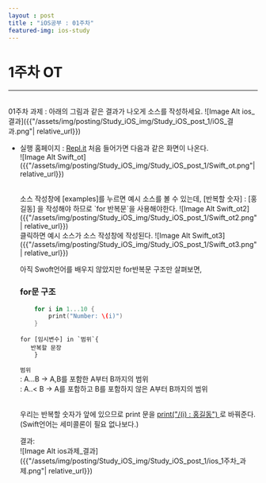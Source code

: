 ```yaml
---
layout : post
title : "iOS공부 : 01주차"
featured-img: ios-study
---
```

# 1주차 OT
---
<br>
01주차 과제 : 
아래의 그림과 같은 결과가 나오게 소스를 작성하세요.  
![Image Alt ios_결과]({{"/assets/img/posting/Study_iOS_img/Study_iOS_post_1/iOS_결과.png"| relative_url}})  

* 실행 홈페이지 : [Repl.it](https://repl.it/languages/swift)
    처음 들어가면 다음과 같은 화면이 나온다.  
    ![Image Alt Swift_ot]({{"/assets/img/posting/Study_iOS_img/Study_iOS_post_1/Swift_ot.png"| relative_url}})  

    <br>
    소스 작성창에 [examples]를 누르면 예시 소스를 볼 수 있는데,  
    [반복할 숫자] : [홍길동] 을 작성해야 하므로 `for 반복문`을 사용해야한다.  
    ![Image Alt Swift_ot2]({{"/assets/img/posting/Study_iOS_img/Study_iOS_post_1/Swift_ot2.png"| relative_url}})  

    <br>
    클릭하면 예시 소스가 소스 작성창에 작성된다.  
    ![Image Alt Swift_ot3]({{"/assets/img/posting/Study_iOS_img/Study_iOS_post_1/Swift_ot3.png"| relative_url}})  

    아직 Swoft언어를 배우지 않았지만 for반복문 구조만 살펴보면,  

    ### for문 구조
    ```Swift
        for i in 1...10 {       
            print("Number: \(i)")            
        }                               
    ```
    ```
    for [임시변수] in `범위`{              
       반복할 문장  
        }  
    ```    

    `범위`  
    : A...B    → A,B를 포함한 A부터 B까지의 범위  
    : A..< B   → A를 포함하고 B를 포함하지 않은 A부터 B까지의 범위  

    <br>
    우리는 반복할 숫자가 앞에 있으므로 print 문을 <u>print("/(i) : 홍길동") </u>로 바꿔준다.  
    (Swift언어는 세미콜론이 필요 없나보다.)  

    결과:  
    ![Image Alt ios과제_결과]({{"/assets/img/posting/Study_iOS_img/Study_iOS_post_1/ios_1주차_과제.png"| relative_url}})    



